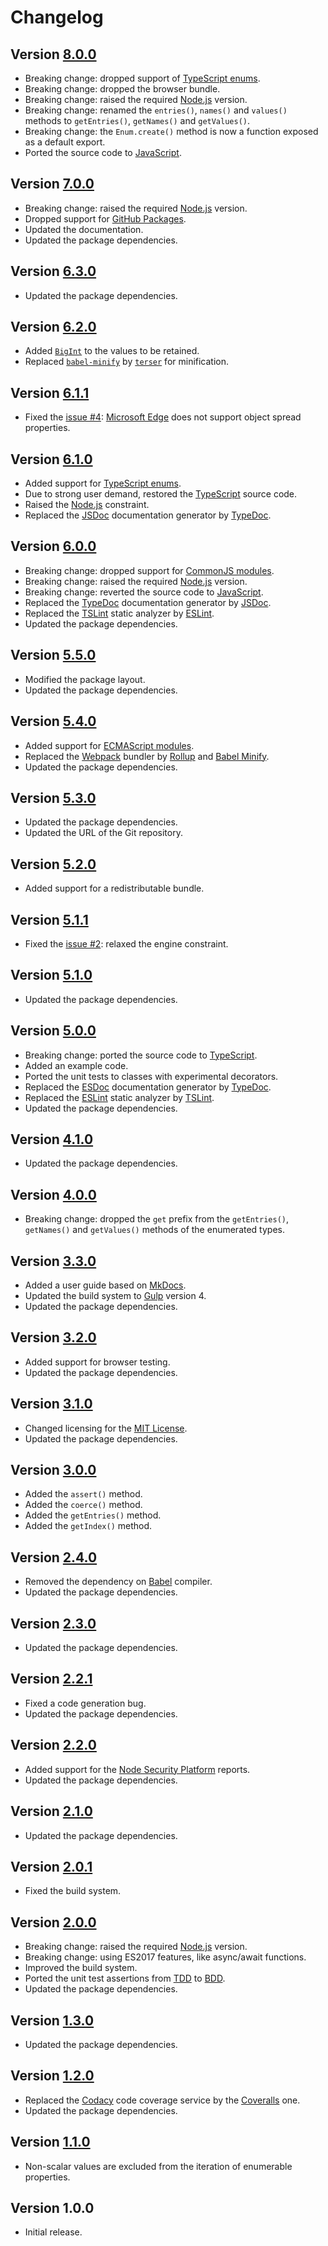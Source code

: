# Changelog

## Version [8.0.0](https://github.com/cedx/enum.js/compare/v7.0.0...v8.0.0)
- Breaking change: dropped support of [TypeScript enums](https://www.typescriptlang.org/docs/handbook/enums.html).
- Breaking change: dropped the browser bundle.
- Breaking change: raised the required [Node.js](https://nodejs.org) version.
- Breaking change: renamed the `entries()`, `names()` and `values()` methods to `getEntries()`, `getNames()` and `getValues()`.
- Breaking change: the `Enum.create()` method is now a function exposed as a default export.
- Ported the source code to [JavaScript](https://developer.mozilla.org/docs/Web/JavaScript).

## Version [7.0.0](https://github.com/cedx/enum.js/compare/v6.3.0...v7.0.0)
- Breaking change: raised the required [Node.js](https://nodejs.org) version.
- Dropped support for [GitHub Packages](https://github.com/features/packages).
- Updated the documentation.
- Updated the package dependencies.

## Version [6.3.0](https://github.com/cedx/enum.js/compare/v6.2.0...v6.3.0)
- Updated the package dependencies.

## Version [6.2.0](https://github.com/cedx/enum.js/compare/v6.1.1...v6.2.0)
- Added [`BigInt`](https://developer.mozilla.org/docs/Web/JavaScript/Reference/Global_Objects/BigInt) to the values to be retained. 
- Replaced [`babel-minify`](https://github.com/babel/minify) by [`terser`](https://terser.org) for minification.

## Version [6.1.1](https://github.com/cedx/enum.js/compare/v6.1.0...v6.1.1)
- Fixed the [issue #4](https://github.com/cedx/enum.js/issues/4): [Microsoft Edge](https://www.microsoft.com/en-us/windows/microsoft-edge) does not support object spread properties.

## Version [6.1.0](https://github.com/cedx/enum.js/compare/v6.0.0...v6.1.0)
- Added support for [TypeScript enums](https://www.typescriptlang.org/docs/handbook/enums.html).
- Due to strong user demand, restored the [TypeScript](https://www.typescriptlang.org) source code.
- Raised the [Node.js](https://nodejs.org) constraint.
- Replaced the [JSDoc](https://jsdoc.app) documentation generator by [TypeDoc](https://typedoc.org).

## Version [6.0.0](https://github.com/cedx/enum.js/compare/v5.5.0...v6.0.0)
- Breaking change: dropped support for [CommonJS modules](https://nodejs.org/api/modules.html).
- Breaking change: raised the required [Node.js](https://nodejs.org) version.
- Breaking change: reverted the source code to [JavaScript](https://developer.mozilla.org/docs/Web/JavaScript).
- Replaced the [TypeDoc](https://typedoc.org) documentation generator by [JSDoc](https://jsdoc.app).
- Replaced the [TSLint](https://palantir.github.io/tslint) static analyzer by [ESLint](https://eslint.org).
- Updated the package dependencies.

## Version [5.5.0](https://github.com/cedx/enum.js/compare/v5.4.0...v5.5.0)
- Modified the package layout.
- Updated the package dependencies.

## Version [5.4.0](https://github.com/cedx/enum.js/compare/v5.3.0...v5.4.0)
- Added support for [ECMAScript modules](https://nodejs.org/api/esm.html).
- Replaced the [Webpack](https://webpack.js.org) bundler by [Rollup](https://rollupjs.org) and [Babel Minify](https://github.com/babel/minify).
- Updated the package dependencies.

## Version [5.3.0](https://github.com/cedx/enum.js/compare/v5.2.0...v5.3.0)
- Updated the package dependencies.
- Updated the URL of the Git repository.

## Version [5.2.0](https://github.com/cedx/enum.js/compare/v5.1.1...v5.2.0)
- Added support for a redistributable bundle.

## Version [5.1.1](https://github.com/cedx/enum.js/compare/v5.1.0...v5.1.1)
- Fixed the [issue #2](https://github.com/cedx/enum.js/issues/2): relaxed the engine constraint.

## Version [5.1.0](https://github.com/cedx/enum.js/compare/v5.0.0...v5.1.0)
- Updated the package dependencies.

## Version [5.0.0](https://github.com/cedx/enum.js/compare/v4.1.0...v5.0.0)
- Breaking change: ported the source code to [TypeScript](https://www.typescriptlang.org).
- Added an example code.
- Ported the unit tests to classes with experimental decorators.
- Replaced the [ESDoc](https://esdoc.org) documentation generator by [TypeDoc](https://typedoc.org).
- Replaced the [ESLint](https://eslint.org) static analyzer by [TSLint](https://palantir.github.io/tslint).
- Updated the package dependencies.

## Version [4.1.0](https://github.com/cedx/enum.js/compare/v4.0.0...v4.1.0)
- Updated the package dependencies.

## Version [4.0.0](https://github.com/cedx/enum.js/compare/v3.3.0...v4.0.0)
- Breaking change: dropped the `get` prefix from the `getEntries()`, `getNames()` and `getValues()` methods of the enumerated types.

## Version [3.3.0](https://github.com/cedx/enum.js/compare/v3.2.0...v3.3.0)
- Added a user guide based on [MkDocs](http://www.mkdocs.org).
- Updated the build system to [Gulp](https://gulpjs.com) version 4.
- Updated the package dependencies.

## Version [3.2.0](https://github.com/cedx/enum.js/compare/v3.1.0...v3.2.0)
- Added support for browser testing.
- Updated the package dependencies.

## Version [3.1.0](https://github.com/cedx/enum.js/compare/v3.0.0...v3.1.0)
- Changed licensing for the [MIT License](https://opensource.org/licenses/MIT).
- Updated the package dependencies.

## Version [3.0.0](https://github.com/cedx/enum.js/compare/v2.4.0...v3.0.0)
- Added the `assert()` method.
- Added the `coerce()` method.
- Added the `getEntries()` method.
- Added the `getIndex()` method.

## Version [2.4.0](https://github.com/cedx/enum.js/compare/v2.3.0...v2.4.0)
- Removed the dependency on [Babel](https://babeljs.io) compiler.
- Updated the package dependencies.

## Version [2.3.0](https://github.com/cedx/enum.js/compare/v2.2.1...v2.3.0)
- Updated the package dependencies.

## Version [2.2.1](https://github.com/cedx/enum.js/compare/v2.2.0...v2.2.1)
- Fixed a code generation bug.
- Updated the package dependencies.

## Version [2.2.0](https://github.com/cedx/enum.js/compare/v2.1.0...v2.2.0)
- Added support for the [Node Security Platform](https://nodesecurity.io) reports.
- Updated the package dependencies.

## Version [2.1.0](https://github.com/cedx/enum.js/compare/v2.0.1...v2.1.0)
- Updated the package dependencies.

## Version [2.0.1](https://github.com/cedx/enum.js/compare/v2.0.0...v2.0.1)
- Fixed the build system.

## Version [2.0.0](https://github.com/cedx/enum.js/compare/v1.3.0...v2.0.0)
- Breaking change: raised the required [Node.js](https://nodejs.org) version.
- Breaking change: using ES2017 features, like async/await functions.
- Improved the build system.
- Ported the unit test assertions from [TDD](https://en.wikipedia.org/wiki/Test-driven_development) to [BDD](https://en.wikipedia.org/wiki/Behavior-driven_development).
- Updated the package dependencies.

## Version [1.3.0](https://github.com/cedx/enum.js/compare/v1.2.0...v1.3.0)
- Updated the package dependencies.

## Version [1.2.0](https://github.com/cedx/enum.js/compare/v1.1.0...v1.2.0)
- Replaced the [Codacy](https://www.codacy.com) code coverage service by the [Coveralls](https://coveralls.io) one.
- Updated the package dependencies.

## Version [1.1.0](https://github.com/cedx/enum.js/compare/v1.0.0...v1.1.0)
- Non-scalar values are excluded from the iteration of enumerable properties.

## Version 1.0.0
- Initial release.
